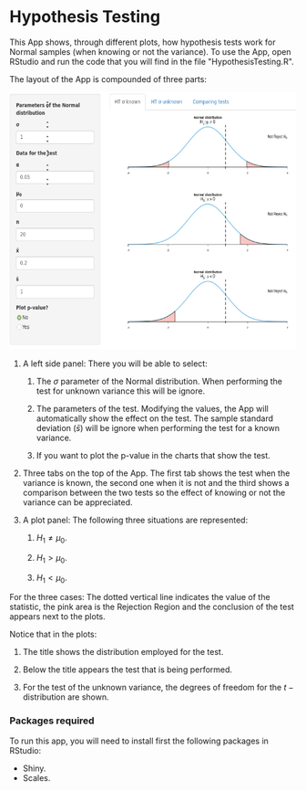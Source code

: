 # Hypothesis Testing

This App shows, through different plots, how hypothesis tests work for Normal samples (when knowing or not the variance). To use the App, open RStudio and run the code that you will find in the file "HypothesisTesting.R".

The layout of the App is compounded of three parts:

<img src="https://github.com/DavidGarHeredia/teaching/blob/master/shinyApps/Hypothesis%20Testing/HT1.png" alt="layout" width="600" height="450">

1. A left side panel: There you will be able to select:

	1. <p> The <span class="math"><em>σ</em></span> parameter of the Normal distribution. When performing the test for unknown variance this will be ignore.<p>

	2. <p>The parameters of the test. Modifying the values, the App will automatically show the effect on the test. The sample standard deviation (<span class="math"><em>s̄</em></span>) will be ignore when performing the test for a known variance.</p>

	3. If you want to plot the p-value in the charts that show the test.

2. Three tabs on the top of the App. The first tab shows the test when the variance is known, the second one when it is not and the third shows a comparison between the two tests so the effect of knowing or not the variance can be appreciated.

3. A plot panel: The following three situations are represented:

	1. <p><span class="math"><em>H</em><sub>1</sub> ≠ <em>μ</em><sub>0</sub></span>.</p>

	2. <p><span class="math"><em>H</em><sub>1</sub> &gt; <em>μ</em><sub>0</sub></span>.</p>

	3. <p><span class="math"><em>H</em><sub>1</sub> &lt; <em>μ</em><sub>0</sub></span>.</p>

For the three cases: The dotted vertical line indicates the value of the statistic, the pink area is the Rejection Region and the conclusion of the test appears next to the plots.  

Notice that in the plots:

1. The title shows the distribution employed for the test.

2. Below the title appears the test that is being performed.

3. <p> For the test of the unknown variance, the degrees of freedom for the <span class="math"><em>t</em> − </span>distribution are shown. </p>

### Packages required

To run this app, you will need to install first the following packages in RStudio:

+ Shiny.
+ Scales.

